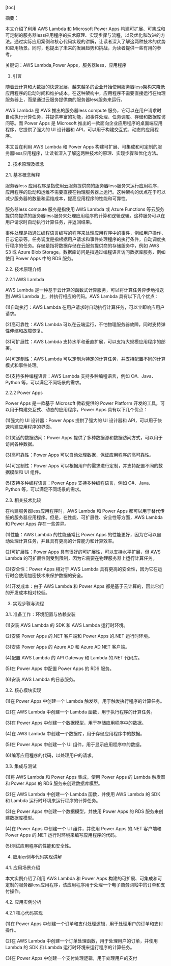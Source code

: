 
[toc]                    
                
                
摘要：

本文介绍了利用 AWS Lambda 和 Microsoft Power Apps 构建可扩展、可集成和可定制的服务器less应用程序的技术原理、实现步骤与流程，以及优化和改进的方法。通过实际应用案例和核心代码实现的讲解，让读者深入了解这两种技术的优势和应用场景。同时，也提出了未来的发展趋势和挑战，为读者提供一些有用的参考。

关键词：AWS Lambda,Power Apps，服务器less，应用程序

1. 引言

随着云计算和大数据的快速发展，越来越多的企业开始使用服务器less架构来降低应用程序的启动时间和维护成本。在这种架构中，应用程序不需要直接运行在物理服务器上，而是通过云服务提供商的服务器less服务来运行。

AWS Lambda 是 AWS 推出的服务器less compute 服务，它可以在用户请求时自动执行计算任务，并提供丰富的功能，如事件处理、任务调度、存储和数据库访问等。而 Power Apps 是 Microsoft 推出的一款面向企业应用程序的桌面端应用程序，它提供了强大的 UI 设计器和 API，可以用于构建交互式、动态的应用程序。

本文旨在利用 AWS Lambda 和 Power Apps 构建可扩展、可集成和可定制的服务器less应用程序，让读者深入了解这两种技术的原理、实现步骤和优化方法。

2. 技术原理及概念

2.1. 基本概念解释

服务器less 应用程序是指使用云服务提供商的服务器less服务来运行应用程序，应用程序的启动和运维不需要直接在物理服务器上运行。这种架构的优点在于可以减少服务器的数量和运维成本，提高应用程序的性能和可靠性。

服务器less compute 服务是指使用 AWS Lambda 或 Azure Functions 等云服务提供商提供的服务器less服务来处理应用程序的计算和逻辑逻辑。这种服务可以在用户请求时自动执行计算任务，并返回结果。

事件处理是指通过编程语言编写的程序来处理应用程序中的事件，例如用户操作、日志记录等。任务调度是指根据用户请求和事件处理程序的执行条件，自动调度执行程序的任务。存储是指将数据存储在云服务提供商的存储服务中，例如 AWS S3 或 Azure Blob Storage。数据库访问是指通过编程语言访问数据库服务，例如使用 Power Apps 中的 RDS 服务。

2.2. 技术原理介绍

2.2.1 AWS Lambda 

AWS Lambda 是一种基于云计算的函数式计算服务，可以将计算任务异步地推送到 AWS Lambda 上，并执行相应的代码。AWS Lambda 具有以下几个优点：

(1)自动执行：AWS Lambda 在用户请求时自动执行计算任务，可以立即响应用户请求。

(2)高可靠性：AWS Lambda 可以在云端运行，不怕物理服务器故障，同时支持弹性伸缩和故障恢复。

(3)可扩展性：AWS Lambda 支持水平和垂直扩展，可以支持大规模应用程序的部署。

(4)可定制性：AWS Lambda 可以定制为特定的计算任务，并支持配置不同的计算模式和事件处理。

(5)支持多种编程语言：AWS Lambda 支持多种编程语言，例如 C#、Java、Python 等，可以满足不同场景的需求。

2.2.2 Power Apps

Power Apps 是一款基于 Microsoft 微软提供的 Power Platform 开发的工具，可以用于构建交互式、动态的应用程序。Power Apps 具有以下几个优点：

(1)强大的 UI 设计器：Power Apps 提供了强大的 UI 设计器和 API，可以用于快速构建应用程序的界面。

(2)灵活的数据访问：Power Apps 提供了多种数据源和数据访问方式，可以用于访问各种数据。

(3)高可靠性：Power Apps 可以自动处理数据，保证应用程序的高可靠性。

(4)可定制性：Power Apps 可以根据用户的需求进行定制，并支持配置不同的数据模型和 UI 组件。

(5)支持多种编程语言：Power Apps 支持多种编程语言，例如 C#、Java、Python 等，可以满足不同场景的需求。

2.3. 相关技术比较

在构建服务器less应用程序时，AWS Lambda 和 Power Apps 都可以用于替代传统的服务器应用程序。但是，在性能、可扩展性、安全性等方面，AWS Lambda 和 Power Apps 存在一些差异。

(1)性能：AWS Lambda 的性能通常比 Power Apps 的性能更好，因为它可以自动处理计算任务，并且具有更高的计算能力和计算效率。

(2)可扩展性：Power Apps 具有很好的可扩展性，可以支持水平扩展，但 AWS Lambda 的可扩展性则受到限制，因为它需要在物理服务器上运行计算任务。

(3)安全性：Power Apps 相对于 AWS Lambda 具有更高的安全性，因为它在运行时会使用加密技术来保护数据的安全。

(4)开发成本：由于 AWS Lambda 和 Power Apps 都是基于云计算的，因此它们的开发成本相对较低。

3. 实现步骤与流程

3.1. 准备工作：环境配置与依赖安装

(1)安装 AWS Lambda 的 SDK 和 AWS Lambda 运行时环境。

(2)安装 Power Apps 的.NET 客户端和 Power Apps 的.NET 运行时环境。

(3)安装 Power Apps 的 Azure AD 和 Azure AD.NET 客户端。

(4)配置 AWS Lambda 的 API Gateway 和 Lambda 的.NET 代码库。

(5)在 Power Apps 中配置 Power Apps 的 RDS 服务。

(6)安装 AWS Lambda 的日志服务。

3.2. 核心模块实现

(1)在 Power Apps 中创建一个 Lambda 触发器，用于触发执行程序的计算任务。

(2)在 AWS Lambda 中创建一个 Lambda 函数，用于执行程序的计算任务。

(3)在 Power Apps 中创建一个数据模型，用于存储应用程序中的数据。

(4)在 AWS Lambda 中创建一个数据库，用于存储应用程序中的数据。

(5)在 Power Apps 中创建一个 UI 组件，用于显示应用程序中的数据。

(6)编写应用程序的代码，以处理用户的请求。

3.3. 集成与测试

(1)将 AWS Lambda 和 Power Apps 集成，使用 Power Apps 的 Lambda 触发器和 Power Apps 的 RDS 服务来创建数据库模型。

(2)在 AWS Lambda 中创建一个 Lambda 函数，并使用 AWS Lambda 的 SDK 和 Lambda 运行时环境来运行程序的计算任务。

(3)在 Power Apps 中创建一个数据模型，并使用 Power Apps 的 RDS 服务来创建数据库模型。

(4)在 Power Apps 中创建一个 UI 组件，并使用 Power Apps 的.NET 客户端和 Power Apps 的.NET 运行时环境来编写应用程序的代码。

(5)测试应用程序的性能和安全性。

4. 应用示例与代码实现讲解

4.1. 应用场景介绍

本文实例介绍了利用 AWS Lambda 和 Power Apps 构建的可扩展、可集成和可定制的服务器less应用程序，该应用程序用于处理一个电子商务网站中的订单和支付操作。

4.2. 应用实例分析

4.2.1 核心代码实现

(1)在 Power Apps 中创建一个订单和支付处理逻辑，用于处理用户的订单和支付操作。

(2)在 AWS Lambda 中创建一个订单处理函数，用于处理用户的订单，并使用 Lambda 的 SDK 和 Lambda 运行时环境来运行程序的计算任务。

(3)在 Power Apps 中创建一个支付处理逻辑，用于处理用户的支付

